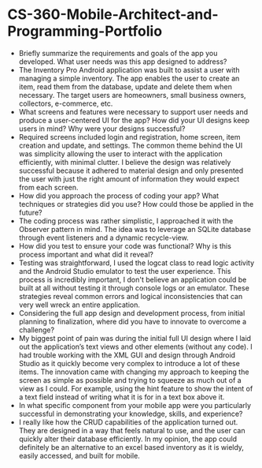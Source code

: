 # CS-360-Mobile-Architect-and-Programming-Portfolio

- Briefly summarize the requirements and goals of the app you developed. What user needs was this app designed to address?
- The Inventory Pro Android application was built to assist a user with managing a simple inventory. The app enables the user to create an item, read them from the database, update and delete them when necessary. The target users are homeowners, small business owners, collectors, e-commerce, etc.
- What screens and features were necessary to support user needs and produce a user-centered UI for the app? How did your UI designs keep users in mind? Why were your designs successful?
- Required screens included login and registration, home screen, item creation and update, and settings. The common theme behind the UI was simplicity allowing the user to interact with the application efficiently, with minimal clutter. I believe the design was relatively successful because it adhered to material design and only presented the user with just the right amount of information they would expect from each screen.
- How did you approach the process of coding your app? What techniques or strategies did you use? How could those be applied in the future?
- The coding process was rather simplistic, I approached it with the Observer pattern in mind. The idea was to leverage an SQLite database through event listeners and a dynamic recycle-view.
- How did you test to ensure your code was functional? Why is this process important and what did it reveal?
- Testing was straightforward, I used the logcat class to read logic activity and the Android Studio emulator to test the user experience. This process is incredibly important, I don't believe an application could be built at all without testing it through console logs or an emulator. These strategies reveal common errors and logical inconsistencies that can very well wreck an entire application.
- Considering the full app design and development process, from initial planning to finalization, where did you have to innovate to overcome a challenge?
- My biggest point of pain was during the initial full UI design where I laid out the application’s text views and other elements (without any code). I had trouble working with the XML GUI and design through Android Studio as it quickly become very complex to introduce a lot of these items. The innovation came with changing my approach to keeping the screen as simple as possible and trying to squeeze as much out of a view as I could. For example, using the hint feature to show the intent of a text field instead of writing what it is for in a text box above it.
- In what specific component from your mobile app were you particularly successful in demonstrating your knowledge, skills, and experience?
- I really like how the CRUD capabilities of the application turned out. They are designed in a way that feels natural to use, and the user can quickly alter their database efficiently. In my opinion, the app could definitely be an alternative to an excel based inventory as it is wieldy, easily accessed, and built for mobile.
